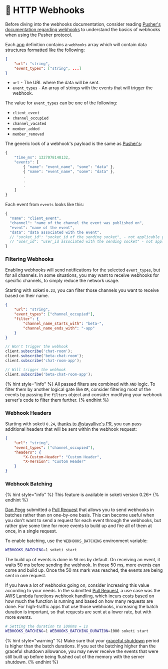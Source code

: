 # 🔗 HTTP Webhooks

Before diving into the webhooks documentation, consider reading [Pusher's documentation regarding webhooks](https://pusher.com/docs/channels/server\_api/webhooks) to understand the basics of webhooks when using the Pusher protocol.

Each [app](../app-management/introduction.md) definition contains a `webhooks` array which will contain data structures formatted like the following:

```json
{
    "url": "string",
    "event_types": ["string", ...]
}
```

* `url` - The URL where the data will be sent.
* `event_types` - An array of strings with the events that will trigger the webhook.

The value for `event_types` can be one of the following:

* `client_event`
* `channel_occupied`
* `channel_vacated`
* `member_added`
* `member_removed`

The generic look of a webhook's payload is the same as [Pusher's](https://pusher.com/docs/channels/server\_api/webhooks/):

```js
{
    "time_ms": 1327078148132,
    "events": [
        { "name": "event_name", "some": "data" },
        { "name": "event_name", "some": "data" },
        .
        .
        .
    ]
}
```

Each event from `events` looks like this:

```js
{
  "name": "client_event",
  "channel": "name of the channel the event was published on",
  "event": "name of the event",
  "data": "data associated with the event",
  // "socket_id": "socket_id of the sending socket", - not applicable yet
  // "user_id": "user_id associated with the sending socket" - not applicable yet, only for presence channels
}
```

### Filtering Webhooks

Enabling webhooks will send notifications for the selected `event_types`, but for all channels. In some situations, you may want to receive webhooks for specific channels, to simply reduce the network usage.

Starting with soketi `0.23`, you can filter those channels you want to receive based on their name.

```json
{
    "url": "string",
    "event_types": ["channel_occupied"],
    "filter": {
        "channel_name_starts_with": "beta-",
        "channel_name_ends_with": "-app"
    }
}
```

```js
// Won't trigger the webhook
client.subscribe('chat-room');
client.subscribe('beta-chat-room');
client.subscribe('chat-room-app');

// Will trigger the webhook
client.subscribe('beta-chat-room-app');
```

{% hint style="info" %}
All passed filters are combined with `AND` logic. To filter them by another logical gate like `OR`, consider filtering most of the events by passing the `filters` object and consider modifying your webhook server's code to filter them further.
{% endhint %}

### Webhook Headers

Starting with soketi `0.24`, [thanks to @stayallive's PR](https://github.com/soketi/soketi/pull/226), you can pass additional headers that will be sent within the webhook request:

```json
{
    "url": "string",
    "event_types": ["channel_occupied"],
    "headers": {
        "X-Custom-Header": "Custom Header",
        "X-Version": "Custom Header"
    }
}
```

### Webhook Batching

{% hint style="info" %}
This feature is available in soketi version 0.26+
{% endhint %}

[Dan Pegg](https://github.com/Daynnnnn) submitted a [Pull Request](https://github.com/soketi/soketi/pull/249) that allows you to send webhooks in batches rather than on one-by-one basis. This can become useful when you don't want to send a request for each event through the webhooks, but rather give some time for more events to build up and fire all of them at once, in a single request.

To enable batching, use the `WEBHOOKS_BATCHING` environment variable:

```bash
WEBHOOKS_BATCHING=1 soketi start
```

The build up of events is done in `50` ms by default. On receiving an event, it waits 50 ms before sending the webhook. In those 50 ms, more events can come and build up. Once the 50 ms mark was reached, the events are being sent in one request.

If you have a lot of webhooks going on, consider increasing this value according to your needs. In the submitted [Pull Request](https://github.com/soketi/soketi/pull/249), a use case was the AWS Lambda functions webhook handling, which incurs costs based on how much the function is running and based on how many requests are done. For high-traffic apps that use those webhooks, increasing the batch duration is important, so that requests are sent at a lower rate, but with more events.

```bash
# Setting the duration to 1000ms = 1s
WEBHOOKS_BATCHING=1 WEBHOOKS_BATCHING_DURATION=1000 soketi start
```

{% hint style="warning" %}
Make sure that your [graceful shutdown](graceful-shutdowns.md#graceful-shutdown-time) period is higher than the batch durations. If you set the batching higher than the graceful shutdown allowance, you may never receive the events that were still built up before being flushed out of the memory with the server shutdown.
{% endhint %}
